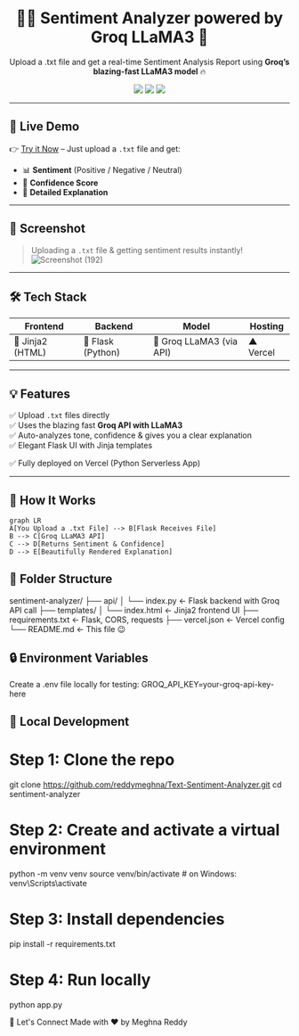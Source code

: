 <h1 align="center">🧠✨ Sentiment Analyzer powered by Groq LLaMA3 🚀</h1>

<p align="center">
  Upload a .txt file and get a real-time Sentiment Analysis Report using <b>Groq’s blazing-fast LLaMA3 model</b> 🔥
</p>

<p align="center">
  <img src="https://img.shields.io/badge/Built%20With-Flask-blue?style=for-the-badge" />
  <img src="https://img.shields.io/badge/LLM-Groq%20LLaMA3-orange?style=for-the-badge" />
  <img src="https://img.shields.io/badge/Hosted%20on-Vercel-black?style=for-the-badge" />
</p>

---

## 🔗 Live Demo

👉 [Try it Now](https://text-sentiment-analyzer-tau.vercel.app/) – Just upload a `.txt` file and get:
- 📊 **Sentiment** (Positive / Negative / Neutral)
- 🎯 **Confidence Score**
- 💬 **Detailed Explanation**

---

## 📸 Screenshot

> Uploading a `.txt` file & getting sentiment results instantly!
> ![Screenshot (192)](https://github.com/user-attachments/assets/c8821948-0951-4365-8255-989a70bf8e66)



---

## 🛠️ Tech Stack

| Frontend | Backend | Model | Hosting |
|----------|---------|-------|---------|
| 🧾 Jinja2 (HTML) | 🐍 Flask (Python) | 🧠 Groq LLaMA3 (via API) | ▲ Vercel |

---

## 💡 Features

✅ Upload `.txt` files directly  
✅ Uses the blazing fast **Groq API with LLaMA3**  
✅ Auto-analyzes tone, confidence & gives you a clear explanation  
✅ Elegant Flask UI with Jinja templates  

✅ Fully deployed on Vercel (Python Serverless App)

---

## 🚀 How It Works

```mermaid
graph LR
A[You Upload a .txt File] --> B[Flask Receives File]
B --> C[Groq LLaMA3 API]
C --> D[Returns Sentiment & Confidence]
D --> E[Beautifully Rendered Explanation]

```

## 📁 Folder Structure

sentiment-analyzer/
├── api/
│   └── index.py          ← Flask backend with Groq API call
├── templates/
│   └── index.html        ← Jinja2 frontend UI
├── requirements.txt      ← Flask, CORS, requests
├── vercel.json           ← Vercel config
└── README.md             ← This file 😉


## 🔒 Environment Variables
Create a .env file locally for testing:
GROQ_API_KEY=your-groq-api-key-here

## 🧪 Local Development

# Step 1: Clone the repo
git clone https://github.com/reddymeghna/Text-Sentiment-Analyzer.git
cd sentiment-analyzer

# Step 2: Create and activate a virtual environment
python -m venv venv
source venv/bin/activate  # on Windows: venv\Scripts\activate

# Step 3: Install dependencies
pip install -r requirements.txt

# Step 4: Run locally
python app.py



🤝 Let's Connect
Made with ❤️ by Meghna Reddy
